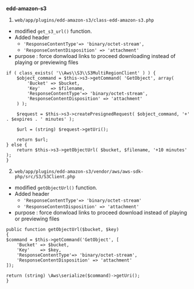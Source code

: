 **edd-amazon-s3**

1. `web/app/plugins/edd-amazon-s3/class-edd-amazon-s3.php`

- modified `get_s3_url()` function.
- Added header
  - `'ResponseContentType'=> 'binary/octet-stream',`
  - `'ResponseContentDisposition' => 'attachment'`
- purpose : force donwload links to proceed downloading instead of playing or previewing files


```
if ( class_exists( '\\Aws\\S3\\S3MultiRegionClient' ) ) {
	$object_command = $this->s3->getCommand( 'GetObject', array(
		'Bucket' => $bucket,
		'Key'    => $filename,
		'ResponseContentType'=> 'binary/octet-stream',
		'ResponseContentDisposition' => 'attachment'
	) );

	$request = $this->s3->createPresignedRequest( $object_command, '+' . $expires . ' minutes' );

	$url = (string) $request->getUri();

	return $url;
} else {
	return $this->s3->getObjectUrl( $bucket, $filename, '+10 minutes' );
}

```

2. `web/app/plugins/edd-amazon-s3/vendor/aws/aws-sdk-php/src/S3/S3Client.php`

- modified `getObjectUrl()` function.
- Added header
  - `'ResponseContentType'=> 'binary/octet-stream'`
  - `'ResponseContentDisposition' => 'attachment'`
- purpose : force donwload links to proceed download instead of playing or previewing files

```
public function getObjectUrl($bucket, $key)
{
$command = $this->getCommand('GetObject', [
    'Bucket' => $bucket,
    'Key'    => $key,
    'ResponseContentType'=> 'binary/octet-stream',
    'ResponseContentDisposition' => 'attachment' 
]);

return (string) \Aws\serialize($command)->getUri();
}

```
